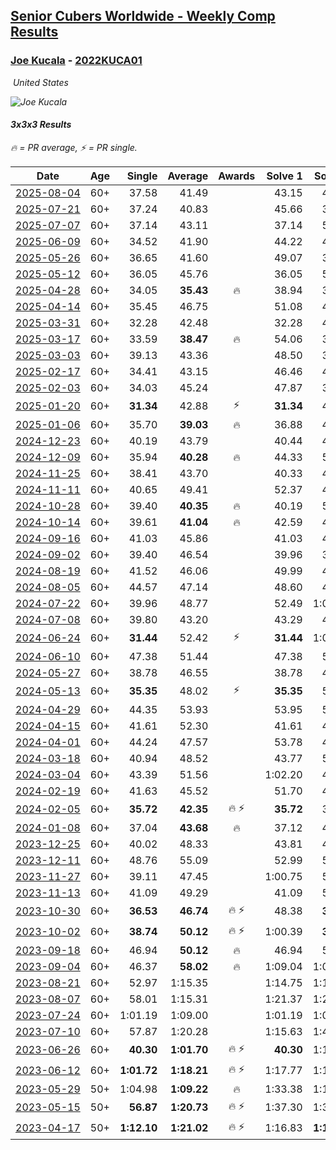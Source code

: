 <style>table {white-space: nowrap;}</style>
<link rel="stylesheet" type="text/css" href="/scw-comp/css/flags.css" />

## [Senior Cubers Worldwide - Weekly Comp Results](/scw-comp/results/)
### [Joe Kucala](README.md) - [2022KUCA01](https://www.worldcubeassociation.org/persons/2022KUCA01?event=333)

<i class="flag flag-US" />&nbsp;United States

![Joe Kucala](1682123036.jpg)

#### 3x3x3 Results

<span style="white-space: nowrap;">🔥 = PR average</span>, <span style="white-space: nowrap;">⚡ = PR single</span>.

| Date | Age | Single | Average | Awards | Solve 1 | Solve 2 | Solve 3 | Solve 4 | Solve 5 | Video |
| :--: | :--: | --: | --: | :--: | --: | --: | --: | --: | --: | :-- |
| [2025-08-04](../../results/2025-08-04/333.md) | 60+ | 37.58 | 41.49 |  | 43.15 | 43.74 | 37.59 | DNF | 37.58 | [Desktop](https://www.facebook.com/events/1901314967391999/permalink/1913309419525887) / [Mobile](https://m.facebook.com/events/1901314967391999?view=permalink&id=1913309419525887) |
| [2025-07-21](../../results/2025-07-21/333.md) | 60+ | 37.24 | 40.83 |  | 45.66 | 38.64 | 38.20 | 52.59 | 37.24 | [Desktop](https://www.facebook.com/events/1261538608778309/permalink/1266216931643810) / [Mobile](https://m.facebook.com/events/1261538608778309?view=permalink&id=1266216931643810) |
| [2025-07-07](../../results/2025-07-07/333.md) | 60+ | 37.14 | 43.11 |  | 37.14 | 59.37 | 39.39 | 48.80 | 41.14 | [Desktop](https://www.facebook.com/events/1328488458860314/permalink/1335572891485204) / [Mobile](https://m.facebook.com/events/1328488458860314?view=permalink&id=1335572891485204) |
| [2025-06-09](../../results/2025-06-09/333.md) | 60+ | 34.52 | 41.90 |  | 44.22 | 45.29 | 34.52 | 36.18 | 53.33 | [Desktop](https://www.facebook.com/events/947256517415436/permalink/951301490344272) / [Mobile](https://m.facebook.com/events/947256517415436?view=permalink&id=951301490344272) |
| [2025-05-26](../../results/2025-05-26/333.md) | 60+ | 36.65 | 41.60 |  | 49.07 | 37.71 | 43.82 | 43.26 | 36.65 | [Desktop](https://www.facebook.com/events/2135590763616965/permalink/2144987472677294) / [Mobile](https://m.facebook.com/events/2135590763616965?view=permalink&id=2144987472677294) |
| [2025-05-12](../../results/2025-05-12/333.md) | 60+ | 36.05 | 45.76 |  | 36.05 | 52.00 | 54.30 | 41.05 | 44.22 | [Desktop](https://www.facebook.com/events/1716950522530027/permalink/1723953285163084) / [Mobile](https://m.facebook.com/events/1716950522530027?view=permalink&id=1723953285163084) |
| [2025-04-28](../../results/2025-04-28/333.md) | 60+ | 34.05 | **35.43** | 🔥 | 38.94 | 36.40 | 35.12 | 34.05 | 34.76 | [Desktop](https://www.facebook.com/events/686757560572325/permalink/705646568683424) / [Mobile](https://m.facebook.com/events/686757560572325?view=permalink&id=705646568683424) |
| [2025-04-14](../../results/2025-04-14/333.md) | 60+ | 35.45 | 46.75 |  | 51.08 | 43.04 | 59.71 | 35.45 | 46.14 | [Desktop](https://www.facebook.com/events/686757560572325/permalink/695311616383586) / [Mobile](https://m.facebook.com/events/686757560572325?view=permalink&id=695311616383586) |
| [2025-03-31](../../results/2025-03-31/333.md) | 60+ | 32.28 | 42.48 |  | 32.28 | 42.09 | 45.75 | 50.23 | 39.60 | [Desktop](https://www.facebook.com/events/952001183807395/permalink/958410953166418) / [Mobile](https://m.facebook.com/events/952001183807395?view=permalink&id=958410953166418) |
| [2025-03-17](../../results/2025-03-17/333.md) | 60+ | 33.59 | **38.47** | 🔥 | 54.06 | 37.59 | 40.10 | 33.59 | 37.72 | [Desktop](https://www.facebook.com/events/4062322140668303/permalink/4073147369585780) / [Mobile](https://m.facebook.com/events/4062322140668303?view=permalink&id=4073147369585780) |
| [2025-03-03](../../results/2025-03-03/333.md) | 60+ | 39.13 | 43.36 |  | 48.50 | 39.85 | 39.13 | 41.73 | 58.75 | [Desktop](https://www.facebook.com/events/1685594042052171/permalink/1688439245100984) / [Mobile](https://m.facebook.com/events/1685594042052171?view=permalink&id=1688439245100984) |
| [2025-02-17](../../results/2025-02-17/333.md) | 60+ | 34.41 | 43.15 |  | 46.46 | 40.30 | 51.17 | 42.70 | 34.41 | [Desktop](https://www.facebook.com/events/1147070173669130/permalink/1148574203518727) / [Mobile](https://m.facebook.com/events/1147070173669130?view=permalink&id=1148574203518727) |
| [2025-02-03](../../results/2025-02-03/333.md) | 60+ | 34.03 | 45.24 |  | 47.87 | 34.03 | 49.30 | 38.55 | 51.78 | [Desktop](https://www.facebook.com/events/595481126781396/permalink/606040889058753) / [Mobile](https://m.facebook.com/events/595481126781396?view=permalink&id=606040889058753) |
| [2025-01-20](../../results/2025-01-20/333.md) | 60+ | **31.34** | 42.88 | ⚡ | **31.34** | 40.69 | 41.84 | 1:20.90 | 46.11 | [Desktop](https://www.facebook.com/events/918940140419097/permalink/920494990263612) / [Mobile](https://m.facebook.com/events/918940140419097?view=permalink&id=920494990263612) |
| [2025-01-06](../../results/2025-01-06/333.md) | 60+ | 35.70 | **39.03** | 🔥 | 36.88 | 44.39 | 35.83 | 46.70 | 35.70 | [Desktop](https://www.facebook.com/events/595415366757855/permalink/601175252848533) / [Mobile](https://m.facebook.com/events/595415366757855?view=permalink&id=601175252848533) |
| [2024-12-23](../../results/2024-12-23/333.md) | 60+ | 40.19 | 43.79 |  | 40.44 | 47.29 | 43.64 | 40.19 | 1:01.14 | [Desktop](https://www.facebook.com/events/1148887196801084/permalink/1150210833335387) / [Mobile](https://m.facebook.com/events/1148887196801084?view=permalink&id=1150210833335387) |
| [2024-12-09](../../results/2024-12-09/333.md) | 60+ | 35.94 | **40.28** | 🔥 | 44.33 | 55.79 | 35.94 | 37.02 | 39.49 | [Desktop](https://www.facebook.com/events/984530303534896/permalink/989220356399224) / [Mobile](https://m.facebook.com/events/984530303534896?view=permalink&id=989220356399224) |
| [2024-11-25](../../results/2024-11-25/333.md) | 60+ | 38.41 | 43.70 |  | 40.33 | 47.87 | 45.16 | 38.41 | 45.61 | [Desktop](https://www.facebook.com/events/1257789925369732/permalink/1259904458491612) / [Mobile](https://m.facebook.com/events/1257789925369732?view=permalink&id=1259904458491612) |
| [2024-11-11](../../results/2024-11-11/333.md) | 60+ | 40.65 | 49.41 |  | 52.37 | 44.33 | 54.99 | 51.54 | 40.65 | [Desktop](https://www.facebook.com/events/1967492723733489/permalink/1968249340324494) / [Mobile](https://m.facebook.com/events/1967492723733489?view=permalink&id=1968249340324494) |
| [2024-10-28](../../results/2024-10-28/333.md) | 60+ | 39.40 | **40.35** | 🔥 | 40.19 | 52.03 | 39.85 | 39.40 | 41.02 | [Desktop](https://www.facebook.com/events/946695540632554/permalink/950164500285658) / [Mobile](https://m.facebook.com/events/946695540632554?view=permalink&id=950164500285658) |
| [2024-10-14](../../results/2024-10-14/333.md) | 60+ | 39.61 | **41.04** | 🔥 | 42.59 | 40.21 | 44.58 | 39.61 | 40.31 | [Desktop](https://www.facebook.com/events/892899002359105/permalink/899742465008092) / [Mobile](https://m.facebook.com/events/892899002359105?view=permalink&id=899742465008092) |
| [2024-09-16](../../results/2024-09-16/333.md) | 60+ | 41.03 | 45.86 |  | 41.03 | 42.55 | 42.20 | 52.84 | 1:21.45 | [Desktop](https://www.facebook.com/events/1432335554111064/permalink/1441255639885722) / [Mobile](https://m.facebook.com/events/1432335554111064?view=permalink&id=1441255639885722) |
| [2024-09-02](../../results/2024-09-02/333.md) | 60+ | 39.40 | 46.54 |  | 39.96 | 39.40 | DNF | 45.88 | 53.79 | [Desktop](https://www.facebook.com/events/536643418925945/permalink/540023795254574) / [Mobile](https://m.facebook.com/events/536643418925945?view=permalink&id=540023795254574) |
| [2024-08-19](../../results/2024-08-19/333.md) | 60+ | 41.52 | 46.06 |  | 49.99 | 41.52 | 44.93 | 43.27 | 1:10.44 | [Desktop](https://www.facebook.com/events/1156782986175552/permalink/1161954238991760) / [Mobile](https://m.facebook.com/events/1156782986175552?view=permalink&id=1161954238991760) |
| [2024-08-05](../../results/2024-08-05/333.md) | 60+ | 44.57 | 47.14 |  | 48.60 | 46.23 | 46.59 | 1:17.33 | 44.57 | [Desktop](https://www.facebook.com/events/1659713531529180/permalink/1668445273989339) / [Mobile](https://m.facebook.com/events/1659713531529180?view=permalink&id=1668445273989339) |
| [2024-07-22](../../results/2024-07-22/333.md) | 60+ | 39.96 | 48.77 |  | 52.49 | 1:07.27 | 39.96 | 49.57 | 44.24 | [Desktop](https://www.facebook.com/events/909767637577126/permalink/918848933335663) / [Mobile](https://m.facebook.com/events/909767637577126?view=permalink&id=918848933335663) |
| [2024-07-08](../../results/2024-07-08/333.md) | 60+ | 39.80 | 43.20 |  | 43.29 | 45.28 | 39.80 | 41.04 | 52.96 | [Desktop](https://www.facebook.com/events/821748909640871/permalink/822598709555891) / [Mobile](https://m.facebook.com/events/821748909640871?view=permalink&id=822598709555891) |
| [2024-06-24](../../results/2024-06-24/333.md) | 60+ | **31.44** | 52.42 | ⚡ | **31.44** | 1:01.49 | 47.40 | 48.38 | 1:20.15 | [Desktop](https://www.facebook.com/events/437464695833920/permalink/440864098827313) / [Mobile](https://m.facebook.com/events/437464695833920?view=permalink&id=440864098827313) |
| [2024-06-10](../../results/2024-06-10/333.md) | 60+ | 47.38 | 51.44 |  | 47.38 | 57.47 | 49.18 | 1:09.61 | 47.67 | [Desktop](https://www.facebook.com/events/1031082051776253/permalink/1038921807658944) / [Mobile](https://m.facebook.com/events/1031082051776253?view=permalink&id=1038921807658944) |
| [2024-05-27](../../results/2024-05-27/333.md) | 60+ | 38.78 | 46.55 |  | 38.78 | 47.06 | 45.52 | 51.54 | 47.06 | [Desktop](https://www.facebook.com/events/838099921518555/permalink/842776991050848) / [Mobile](https://m.facebook.com/events/838099921518555?view=permalink&id=842776991050848) |
| [2024-05-13](../../results/2024-05-13/333.md) | 60+ | **35.35** | 48.02 | ⚡ | **35.35** | 55.20 | 39.41 | DNF | 49.44 | [Desktop](https://www.facebook.com/events/800074235387553/permalink/806316431430000) / [Mobile](https://m.facebook.com/events/800074235387553?view=permalink&id=806316431430000) |
| [2024-04-29](../../results/2024-04-29/333.md) | 60+ | 44.35 | 53.93 |  | 53.95 | 50.37 | 57.46 | 44.35 | 1:03.94 | [Desktop](https://www.facebook.com/events/728652622517739/permalink/731009138948754) / [Mobile](https://m.facebook.com/events/728652622517739?view=permalink&id=731009138948754) |
| [2024-04-15](../../results/2024-04-15/333.md) | 60+ | 41.61 | 52.30 |  | 41.61 | 47.88 | 53.32 | 55.69 | 57.09 | [Desktop](https://www.facebook.com/events/288128664385253/permalink/292785147252938) / [Mobile](https://m.facebook.com/events/288128664385253?view=permalink&id=292785147252938) |
| [2024-04-01](../../results/2024-04-01/333.md) | 60+ | 44.24 | 47.57 |  | 53.78 | 44.24 | 47.78 | 49.42 | 45.52 | [Desktop](https://www.facebook.com/events/399816879472850/permalink/403941942393677) / [Mobile](https://m.facebook.com/events/399816879472850?view=permalink&id=403941942393677) |
| [2024-03-18](../../results/2024-03-18/333.md) | 60+ | 40.94 | 48.52 |  | 43.77 | 51.56 | 54.77 | 40.94 | 50.24 | [Desktop](https://www.facebook.com/events/962609138892132/permalink/966710068482039) / [Mobile](https://m.facebook.com/events/962609138892132?view=permalink&id=966710068482039) |
| [2024-03-04](../../results/2024-03-04/333.md) | 60+ | 43.39 | 51.56 |  | 1:02.20 | 43.39 | 44.92 | 1:26.53 | 47.55 | [Desktop](https://www.facebook.com/events/682023687232856/permalink/687371986698026) / [Mobile](https://m.facebook.com/events/682023687232856?view=permalink&id=687371986698026) |
| [2024-02-19](../../results/2024-02-19/333.md) | 60+ | 41.63 | 45.52 |  | 51.70 | 44.91 | 50.00 | 41.63 | 41.66 | [Desktop](https://www.facebook.com/events/947093233792978/permalink/950938176741817) / [Mobile](https://m.facebook.com/events/947093233792978?view=permalink&id=950938176741817) |
| [2024-02-05](../../results/2024-02-05/333.md) | 60+ | **35.72** | **42.35** | 🔥 ⚡ | **35.72** | 35.76 | 42.75 | 48.55 | 49.94 | [Desktop](https://www.facebook.com/events/3090201184445880/permalink/3102290493236949) / [Mobile](https://m.facebook.com/events/3090201184445880?view=permalink&id=3102290493236949) |
| [2024-01-08](../../results/2024-01-08/333.md) | 60+ | 37.04 | **43.68** | 🔥 | 37.12 | 41.30 | 37.04 | 52.63 | 1:13.86 | [Desktop](https://www.facebook.com/events/1278843609453417/permalink/1279388729398905) / [Mobile](https://m.facebook.com/events/1278843609453417?view=permalink&id=1279388729398905) |
| [2023-12-25](../../results/2023-12-25/333.md) | 60+ | 40.02 | 48.33 |  | 43.81 | 40.02 | 1:00.31 | 40.87 | 1:09.04 | [Desktop](https://www.facebook.com/events/231087383363053/permalink/233062556498869) / [Mobile](https://m.facebook.com/events/231087383363053?view=permalink&id=233062556498869) |
| [2023-12-11](../../results/2023-12-11/333.md) | 60+ | 48.76 | 55.09 |  | 52.99 | 53.53 | 58.75 | 1:06.69 | 48.76 | [Desktop](https://www.facebook.com/events/1404140403643629/permalink/1408638566527146) / [Mobile](https://m.facebook.com/events/1404140403643629?view=permalink&id=1408638566527146) |
| [2023-11-27](../../results/2023-11-27/333.md) | 60+ | 39.11 | 47.45 |  | 1:00.75 | 53.04 | 50.10 | 39.22 | 39.11 | [Desktop](https://www.facebook.com/events/889636606027860/permalink/895043925487128) / [Mobile](https://m.facebook.com/events/889636606027860?view=permalink&id=895043925487128) |
| [2023-11-13](../../results/2023-11-13/333.md) | 60+ | 41.09 | 49.29 |  | 41.09 | 54.76 | 50.88 | 42.24 | 1:43.29 | [Desktop](https://www.facebook.com/events/1478121449586426/permalink/1485564175508820) / [Mobile](https://m.facebook.com/events/1478121449586426?view=permalink&id=1485564175508820) |
| [2023-10-30](../../results/2023-10-30/333.md) | 60+ | **36.53** | **46.74** | 🔥 ⚡ | 48.38 | **36.53** | 58.10 | 49.51 | 42.33 | [Desktop](https://www.facebook.com/events/1074911313795532/permalink/1082114626408534) / [Mobile](https://m.facebook.com/events/1074911313795532?view=permalink&id=1082114626408534) |
| [2023-10-02](../../results/2023-10-02/333.md) | 60+ | **38.74** | **50.12** | 🔥 ⚡ | 1:00.39 | **38.74** | 47.41 | 53.72 | 49.22 | [Desktop](https://www.facebook.com/events/1518773368939011/permalink/1524254438390904) / [Mobile](https://m.facebook.com/events/1518773368939011?view=permalink&id=1524254438390904) |
| [2023-09-18](../../results/2023-09-18/333.md) | 60+ | 46.94 | **50.12** | 🔥 | 46.94 | 57.99 | 54.60 | 47.80 | 47.96 | [Desktop](https://www.facebook.com/events/1636211493537200/permalink/1641240699700946) / [Mobile](https://m.facebook.com/events/1636211493537200?view=permalink&id=1641240699700946) |
| [2023-09-04](../../results/2023-09-04/333.md) | 60+ | 46.37 | **58.02** | 🔥 | 1:09.04 | 1:06.20 | 49.76 | 46.37 | 58.09 | [Desktop](https://www.facebook.com/events/190773964023185/permalink/196929486740966) / [Mobile](https://m.facebook.com/events/190773964023185?view=permalink&id=196929486740966) |
| [2023-08-21](../../results/2023-08-21/333.md) | 60+ | 52.97 | 1:15.35 |  | 1:14.75 | 1:15.19 | 1:16.12 | 52.97 | 1:17.27 | [Desktop](https://www.facebook.com/events/1826888371060368/permalink/1828077834274755) / [Mobile](https://m.facebook.com/events/1826888371060368?view=permalink&id=1828077834274755) |
| [2023-08-07](../../results/2023-08-07/333.md) | 60+ | 58.01 | 1:15.31 |  | 1:21.37 | 1:23.12 | 58.01 | 1:17.31 | 1:07.25 | [Desktop](https://www.facebook.com/events/274987855148595/permalink/277034284943952) / [Mobile](https://m.facebook.com/events/274987855148595?view=permalink&id=277034284943952) |
| [2023-07-24](../../results/2023-07-24/333.md) | 60+ | 1:01.19 | 1:09.00 |  | 1:01.19 | 1:09.43 | 1:08.05 | 1:10.57 | 1:09.52 | [Desktop](https://www.facebook.com/events/1475111463308788/permalink/1480040939482507) / [Mobile](https://m.facebook.com/events/1475111463308788?view=permalink&id=1480040939482507) |
| [2023-07-10](../../results/2023-07-10/333.md) | 60+ | 57.87 | 1:20.28 |  | 1:15.63 | 1:40.75 | 57.87 | 1:04.47 | 1:51.77 | [Desktop](https://www.facebook.com/events/198208716234931/permalink/201708792551590) / [Mobile](https://m.facebook.com/events/198208716234931?view=permalink&id=201708792551590) |
| [2023-06-26](../../results/2023-06-26/333.md) | 60+ | **40.30** | **1:01.70** | 🔥 ⚡ | **40.30** | 1:11.15 | 1:00.73 | 53.58 | 1:10.79 | [Desktop](https://www.facebook.com/events/205496442461873/permalink/206414075703443) / [Mobile](https://m.facebook.com/events/205496442461873?view=permalink&id=206414075703443) |
| [2023-06-12](../../results/2023-06-12/333.md) | 60+ | **1:01.72** | **1:18.21** | 🔥 ⚡ | 1:17.77 | 1:13.66 | 2:36.46 | 1:23.21 | **1:01.72** | [Desktop](https://www.facebook.com/events/2098018943739146/permalink/2104145106459863) / [Mobile](https://m.facebook.com/events/2098018943739146?view=permalink&id=2104145106459863) |
| [2023-05-29](../../results/2023-05-29/333.md) | 50+ | 1:04.98 | **1:09.22** | 🔥 | 1:33.38 | 1:17.30 | 1:05.15 | 1:04.98 | 1:05.21 | [Desktop](https://www.facebook.com/events/199553879662923/permalink/206388405646137) / [Mobile](https://m.facebook.com/events/199553879662923?view=permalink&id=206388405646137) |
| [2023-05-15](../../results/2023-05-15/333.md) | 50+ | **56.87** | **1:20.73** | 🔥 ⚡ | 1:37.30 | 1:33.59 | 1:19.83 | 1:08.76 | **56.87** | [Desktop](https://www.facebook.com/events/943848890264789/permalink/945986663384345) / [Mobile](https://m.facebook.com/events/943848890264789?view=permalink&id=945986663384345) |
| [2023-04-17](../../results/2023-04-17/333.md) | 50+ | **1:12.10** | **1:21.02** | 🔥 ⚡ | 1:16.83 | **1:12.10** | 1:49.43 | 1:22.38 | 1:23.84 | [Desktop](https://www.facebook.com/events/786804792820217/permalink/794143088753054) / [Mobile](https://m.facebook.com/events/786804792820217?view=permalink&id=794143088753054) |


<!-- Global site tag (gtag.js) - Google Analytics -->
<script async src="https://www.googletagmanager.com/gtag/js?id=UA-86348435-3"></script>
<script>window.dataLayer = window.dataLayer || []; function gtag() {dataLayer.push(arguments);} gtag('js', new Date()); gtag('config', 'UA-86348435-3');</script>
